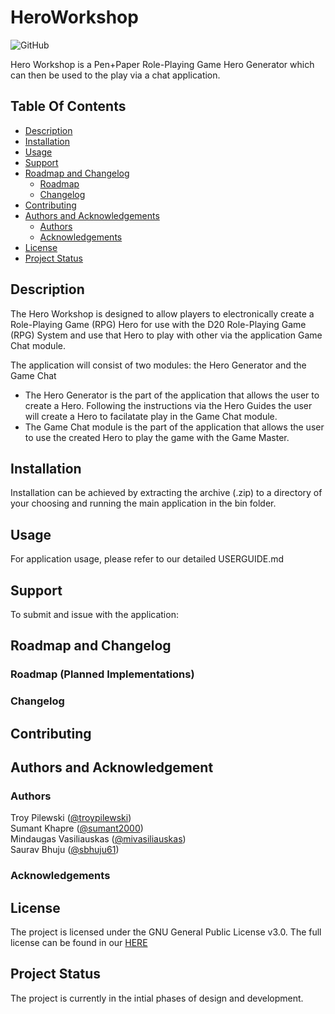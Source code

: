 # HeroWorkshop
![GitHub](https://img.shields.io/github/license/AvaruusStudios/HeroWorkshop.svg?style=plastic)

Hero Workshop is a Pen+Paper Role-Playing Game Hero Generator which can then be used to the play via a chat application.

## Table Of Contents
- [Description](#description)
- [Installation](#installation)
- [Usage](#usage)
- [Support](#support)
- [Roadmap and Changelog](#roadmap-and-changelog)
  - [Roadmap](#roadmap)
  - [Changelog](#changelog)
- [Contributing](#contributing)
- [Authors and Acknowledgements](#authors-and-acknowledgement)
  - [Authors](#authors)
  - [Acknowledgements](#acknowledgements)
- [License](#license)
- [Project Status](#project-status)

## Description
The Hero Workshop is designed to allow players to electronically create a Role-Playing Game (RPG) Hero for use with the D20 Role-Playing Game (RPG) System and use that Hero to play with other via the application Game Chat module.

The application will consist of two modules: the Hero Generator and the Game Chat
  - The Hero Generator is the part of the application that allows the user to create a Hero. Following the instructions via the Hero Guides the user will create a Hero to facilatate play in the Game Chat module.
  - The Game Chat module is the part of the application that allows the user to use the created Hero to play the game with the Game Master.

## Installation
Installation can be achieved by extracting the archive (.zip) to a directory of your choosing and running the main application in the bin folder.

## Usage
For application usage, please refer to our detailed USERGUIDE.md 

## Support
To submit and issue with the application:

## Roadmap and Changelog

### Roadmap (Planned Implementations)

### Changelog

## Contributing

## Authors and Acknowledgement

### Authors
Troy Pilewski ([@troypilewski](https://github.com/troypilewski))  
Sumant Khapre ([@sumant2000](https://github.com/sumant2000))  
Mindaugas Vasiliauskas ([@mivasiliauskas](https://github.com/mivasiliauskas))  
Saurav Bhuju ([@sbhuju61](https://github.com/sbhuju61))  

### Acknowledgements

## License
The project is licensed under the GNU General Public License v3.0. The full license can be found in our [HERE](LICENSE)

## Project Status
The project is currently in the intial phases of design and development.
